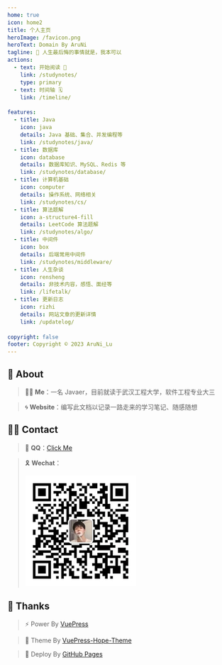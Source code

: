 ```yaml
---
home: true
icon: home2
title: 个人主页
heroImage: /favicon.png
heroText: Domain By AruNi
tagline: 🌱 人生最后悔的事情就是，我本可以
actions:
  - text: 开始阅读 🎉
    link: /studynotes/
    type: primary
  - text: 时间轴 🗓️
    link: /timeline/

features:
  - title: Java
    icon: java
    details: Java 基础、集合、并发编程等
    link: /studynotes/java/
  - title: 数据库
    icon: database
    details: 数据库知识、MySQL、Redis 等
    link: /studynotes/database/
  - title: 计算机基础
    icon: computer
    details: 操作系统、网络相关
    link: /studynotes/cs/
  - title: 算法题解
    icon: a-structure4-fill
    details: LeetCode 算法题解
    link: /studynotes/algo/
  - title: 中间件
    icon: box
    details: 后端常用中间件
    link: /studynotes/middleware/
  - title: 人生杂谈
    icon: rensheng
    details: 非技术内容，感悟、面经等
    link: /lifetalk/
  - title: 更新日志
    icon: rizhi
    details: 网站文章的更新详情
    link: /updatelog/

copyright: false
footer: Copyright © 2023 AruNi_Lu
---
```


## 📣 About
> 👦🏻 **Me**：一名 Javaer，目前就读于武汉工程大学，软件工程专业大三

> 🌀 **Website**：编写此文档以记录一路走来的学习笔记、随感随想

## 👋🏻 Contact
> 🐧 **QQ**：<a href="tencent://AddContact/?fromId=50&fromSubId=1&subcmd=all&uin=1298911600">Click Me</a>

> 🎗️ **Wechat**：
> 
> ![wx](/wx.jpg)

## 🌈 Thanks
> ⚡ Power By <a href="https://v2.vuepress.vuejs.org/zh/" target="_blank">VuePress</a>

> 🎨 Theme By <a href="https://theme-hope.vuejs.press/zh/" target="_blank">VuePress-Hope-Theme</a>

> 🚀 Deploy By <a href="https://pages.github.com/" target="_blank">GitHub Pages</a>
